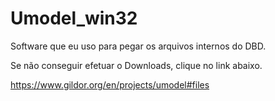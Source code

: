 # Umodel_win32
Software que eu uso para pegar os arquivos internos do DBD. 

Se não conseguir efetuar o Downloads, clique no link abaixo. 

https://www.gildor.org/en/projects/umodel#files
